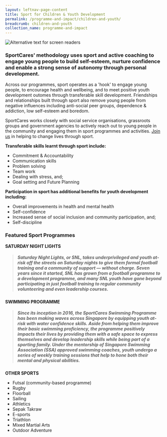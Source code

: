 ```yaml
---
layout: leftnav-page-content
title: Sport for Children & Youth Development
permalink: /programme-and-impact/children-and-youth/
breadcrumb: children-and-youth
collection_name: programme-and-impact
---
```


![Alternative text for screen readers](/images/youth-programmes.jpg)

### SportCares' methodology uses sport and active coaching to engage young people to build self-esteem, nurture confidence and enable a strong sense of autonomy through personal development. 

Across our programmes, sport operates as a 'hook' to engage young people, to encourage health and wellbeing, and to meet positive youth development outomes through transferable skill development.   Friendships and relationships built through sport also remove young people from negative influences including anti-social peer groups, dependence & addiction, low self-esteem and boredom.

SportCares works closely with social service organisations, grassroots groups and government agencies to actively reach out to young people in the community and engaging them in sport programmes and activities. [Join us](sportcares@sport.gov.sg) in helping to change lives through sport.  

__Transferable skills learnt through sport include:__

* Commitment & Accountability
* Communication skills
* Problem solving
* Team work
* Dealing with stress, and;
* Goal setting and Future Planning

__Participation in sport has additional benefits for youth development including:__

* Overall improvements in health and mental health
* Self-confidence
* Increased sense of social inclusion and community participation, and;
* Self-discipline

### Featured **Sport Programmes**

**SATURDAY NIGHT LIGHTS**
> ##### Saturday Night Lights, or SNL, takes underprivileged and youth at-risk off the streets on Saturday nights to give them formal football training and a community of support — without charge. Seven years since it started, SNL has grown from a football programme to a development programme, and many SNL youth have gone beyond participating in just football training to regular community volunteering and even leadership courses. 

**SWIMMING PROGRAMME**
>##### Since its inception in 2016, the SportCares Swimming Programme has been making waves across Singapore by equipping youth at-risk with water confidence skills. Aside from helping them improve their basic swimming proficiency, the programme positively impacts their lives by providing them with a safe space to express themselves and develop leadership skills while being part of a sporting family.  Under the mentorship of Singapore Swimming Association (SSA) approved swimming coaches, youth undergo a series of weekly training sessions that help to hone both their mental and physical abilities. 

**OTHER SPORTS**

* Futsal (community-based programme)
* Rugby
* Floorball
* Sailing
* Athletics
* Sepak Takraw
* E-sports
* Triathlon
* Mixed Martial Arts
* Outdoor Adventure

